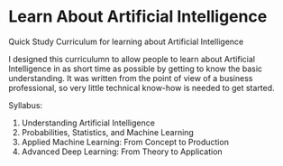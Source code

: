 # Learn About Artificial Intelligence
Quick Study Curriculum for learning about Artificial Intelligence

I designed this curriculumn to allow people to learn about Artificial Intelligence in as short time as possible by getting to know the basic understanding. It was written from the point of view of a business professional, so very little technical know-how is needed to get started.

Syllabus:
1. Understanding Artificial Intelligence
2. Probabilities, Statistics, and Machine Learning
3. Applied Machine Learning: From Concept to Production
4. Advanced Deep Learning: From Theory to Application
